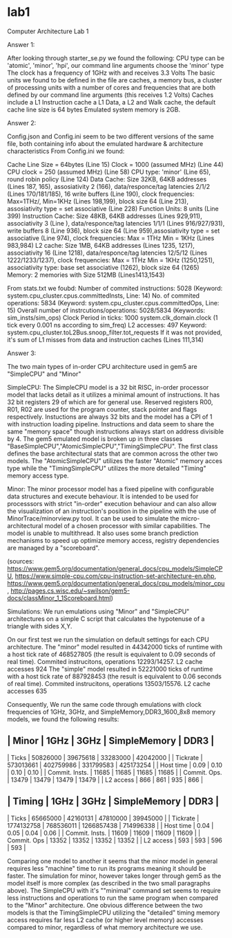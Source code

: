 # lab1
Computer Architecture Lab 1

Answer 1:

After looking through starter_se.py we found the following:
CPU type can be 'atomic', 'minor', 'hpi', our command line arguments choose the 'minor' type
The clock has a frequency of 1GHz with and receives 3.3 Volts
The basic units we found to be defined in the file are caches, a memory bus, a cluster of processing units with a number of cores and frequencies that are both defined by our command line arguments (this receives 1.2 Volts)
Caches include a L1 Instruction cache a L1 Data, a L2 and Walk cache, the default cache line size is 64 bytes
Emulated system memory is 2GB.

Answer 2:

Config.json and Config.ini seem to be two different versions of the same file, both containing info about the emulated hardware & architecture characteristics
From Config.ini we found:

Cache Line Size = 64bytes (Line 15)
Clock = 1000 (assumed MHz) (Line 44)
CPU clock = 250 (assumed MHz) (Line 58)
CPU type: 'minor' (Line 65), round robin policy (Line 124)
Data Cache: Size 32KB, 64KB addresses (Lines 187, 165), assosiativity 2 (166), data/responce/tag latencies 2/1/2 (Lines 170/181/185), 16 write buffers (Line 190), clock frequencies: Max=1THz/, Min=1KHz (Lines 198,199), block size 64 (Line 213), assosiativity type = set associative (Line 228)
Function Units: 8 units (Line 399)
Instruction Cache: Size 48KB, 64KB addresses (Lines 929,911), associativity 3 (Line ), data/responce/tag latencies 1/1/1 (Lines 916/927/931), write buffers 8 (Line 936), block size 64 (Line 959),assosiativity type =  set associative (Line 974), clock frequencies: Max = 1THz Min = 1KHz (Lines 983,984)
L2 cache: Size 1MB, 64KB addresses (Lines 1235, 1217), associativity 16 (Line 1218), data/responce/tag latencies 12/5/12 (Lines 1222/1233/1237), clock frequencies: Max = 1THz Min = 1KHz (1250,1251), associativity type: base set associative (1262), block size 64 (1265)
Memory: 2 memories with Size 512MB (Lines1413,1543)

From stats.txt we foubd:
Number of commited instructions: 5028 (Keyword: system.cpu_cluster.cpus.committedInsts, Line: 14)
No. of commited operations: 5834 (Keyword: system.cpu_cluster.cpus.committedOps, Line: 15)
Overall number of instrcutions/operations: 5028/5834 (Keywords: sim_insts/sim_ops)
Clock Period in ticks: 1000 system.clk_domain.clock (1 tick every 0.001 ns according to sim_freq)
L2 accesses: 497 Keyword: system.cpu_cluster.toL2Bus.snoop_filter.tot_requests
If it was not provided, it's sum of L1 misses from data and instruction caches (Lines 111,314)

Answer 3:

The two main types of in-order CPU architecture used in gem5 are "SimpleCPU" and "Minor"

SimpleCPU: The SimpleCPU model is a 32 bit RISC, in-order processor model that lacks detail as it utilizes a minimal amount of instructions. It has 32 bit registers 29 of which are for general use. Reserved registers R00, R01, R02 are used for the program counter, stack pointer and flags respectively. Instuctions are always 32 bits and the model has a CPI of 1 with instruction loading pipeline. Instructions and data seem to share the same "memory space" though instructions always start on address divisible by 4. The gem5 emulated model is broken up in three classes "BaseSimpleCPU","AtomicSimpleCPU","TimingSimpleCPU". The first class defines the base architectural stats that are common across the other two models. The "AtomicSimpleCPU" utilizes the faster "Atomic" memory acces type while the "TimingSimpleCPU" utilizes the more detailed "Timing" memory access type.

Minor: The minor processor model has a fixed pipeline with configurable data structures and execute behaviour. It is intended to be used for processsors with strict "in-order" execution behaviour and can also allow the visualization of an instruction's position in the pipeline with the use of MinorTrace/minorview.py tool. It can be used to simulate the micro-architectural model of a chosen processor with similar capabilities. The model is unable to multithread. It also uses some branch prediction mechanisms to speed up optimize memory access, registry dependencies are managed by a "scoreboard".

(sources: https://www.gem5.org/documentation/general_docs/cpu_models/SimpleCPU, https://www.simple-cpu.com/cpu-instruction-set-architecture-en.php, https://www.gem5.org/documentation/general_docs/cpu_models/minor_cpu, http://pages.cs.wisc.edu/~swilson/gem5-docs/classMinor_1_1Scoreboard.html)

Simulations:
We run emulations using "Minor" and "SimpleCPU" architectures on a simple C script that calculates the hypotenuse of a triangle with sides X,Y.

On our first test we run the simulation on default settings for each CPU architecture.
The "minor" model resulted in 44342000 ticks of runtime with a host tick rate of 468527805 (the result is equivalent to 0.09 seconds of real time). Commited instrucitons, operations 12293/14257. L2 cache accesses 924
The "simple" model resulted in 52221000 ticks of runtime with a host tick rate of 887928453 (the result is equivalent to 0.06 seconds of real time). Commited instrucitons, operations 13503/15576. L2 cache accesses 635

Consequently, We run the same code through emulations with clock frequencies of 1GHz, 3GHz, and SimpleMemory,DDR3_1600_8x8 memory models, we found the following results:

| Minor | 1GHz | 3GHz | SimpleMemory | DDR3 |
-----------------------------------------------------------------------
| Ticks | 50826000 | 39675618 | 33283000 | 42042000 |
| Tickrate | 573013661 | 402759986 | 331799583 | 425173254 |
| Host time | 0.09 | 0.10 | 0.10 | 0.10 |
| Commit. Insts. | 11685 |  11685 | 11685 | 11685 |
| Commit. Ops. | 13479 | 13479 | 13479 | 13479 |
| L2 access | 866 | 861 | 935 | 866 |

| Timing         |    1GHz    |    3GHz    | SimpleMemory |    DDR3     |
-------------------------------------------------------------------------
| Ticks          | 65665000   |  42160131  |   47810000   |  39945000   |
| Tickrate       | 1774132758 |  768536011 |   1266857438 |  714996338  |
| Host time      | 0.04       |  0.05      |   0.04       |  0.06       |
| Commit. Insts. | 11609      |  11609     |   11609      |  11609      |
| Commit. Ops    | 13352      |  13352     |   13352      |  13352      |
| L2 access      | 593        |  593       |   596        |  593        |

Comparing one model to another it seems that the minor model in general requires less "machine" time to run its programs meaning it should be faster. The simulation for minor, however takes longer through gem5 as the model itself is more complex (as described in the two small paragraphs above). The SimpleCPU with it's ""minimal" command set seems to require less instructions and operations to run the same program when compared to the "Minor" architecture. One obvious difference between the two models is that the TimingSimpleCPU utilizing the "detailed" timing memory access requires far less L2 cache (or higher level memory) accesses compared to minor, regardless of what memory architecture we use.
